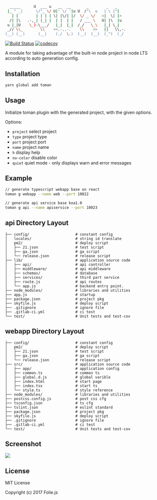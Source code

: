 ```bash
  _____      U  ___ u   __  __       _        _   _     
 |_ " _|      \/"_ \/ U|' \/ '|u U  /"\  u   | \ |"|    
   | |        | | | | \| |\/| |/  \/ _ \/   <|  \| |>   
  /| |\   .-,_| |_| |  | |  | |   / ___ \   U| |\  |u   
 u |_|U    \_)-\___/   |_|  |_|  /_/   \_\   |_| \_|    
 _// \\_        \\    <<,-,,-.    \\    >>   ||   \\,-.
(__) (__)      (__)    (./  \.)  (__)  (__)  (_")  (_/                                                

```
[![Build Status](https://travis-ci.org/SensitiveMix/node-cluster-email.svg?branch=master)](https://travis-ci.org/SensitiveMix/node-cluster-email)
[![codecov](https://codecov.io/gh/SensitiveMix/node-cluster-email/branch/master/graph/badge.svg)](https://codecov.io/gh/SensitiveMix/node-cluster-email)


A module for taking advantage of the built-in node project in node LTS according to auto generation config.

## Installation
```bash
yarn global add toman
```


## Usage
Initialize toman plugin with the generated project, with the given options.

 Options:

  - `project` select project
  - `type` project type
  - `port` project port
  - `name` project name  
  - `h` display help
  - `no-color` disable color
  - `quiet` quiet mode - only displays warn and error messages
  
## Example
```bash
// generate typescript webapp base on react
toman g webapp --name web --port 10022

// generate api service base koa1.0
toman g api --name apiservice --port 10023
```


## api Directory Layout

  ```shell
  ├── config/                     # constant config
  │   locales/                    # string id translate
  │   pm2/                        # deploy script
  │   ├── 21.json                 # test script
  │   ├── ga.json                 # ga script
  │   └── release.json            # release script
  ├── lib/                        # application source code
  │   ├── api/                    # api controller
  │   ├── middleware/             # api middleware
  │   ├── schemas/                # database
  │   ├── services/               # third part service
  │   ├── route.js                # api routes
  │   └── app.js                  # backend entry point.
  ├── node_modules/               # libraries and utilities
  ├── app.js                      # startup
  ├── package.json                # project pkg
  ├── skyfile.js                  # deploy script
  ├── .gitignore                  # ignore file
  ├── .gitlab-ci.yml              # ci test
  └── test/                       # Unit tests and test-cov
  ```
  
## webapp Directory Layout

  ```shell
  ├── config/                     # constant config
  │   pm2/                        # deploy script
  │   ├── 21.json                 # test script
  │   ├── ga.json                 # ga script
  │   └── release.json            # release script
  ├── src/                        # application source code
  │   ├── app/                    # application config
  │   ├── common.ts               # common ts
  │   ├── global.d.js             # global varible
  │   ├── index.html              # start page
  │   ├── index.tsx               # start ts
  │   └── style.ts                # style reference
  ├── node_modules/               # libraries and utilities
  ├── postcss.config.js           # post css cfg
  ├── tsconfig.json               # ts cfg
  ├── tslint.json                 # eslint standard
  ├── package.json                # project pkg
  ├── skyfile.js                  # deploy script
  ├── .gitignore                  # ignore file
  ├── .gitlab-ci.yml              # ci test
  └── test/                       # Unit tests and test-cov
  ```

## Screenshot

<img src="https://cloud.githubusercontent.com/assets/16094680/25217428/72430d46-25d9-11e7-9831-82cb88909ab5.png">



## License

MIT License

Copyright (c) 2017 Folie.js
